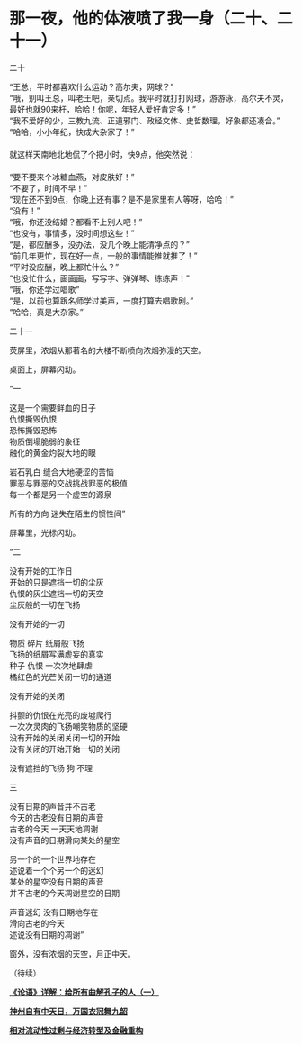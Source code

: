 那一夜，他的体液喷了我一身（二十、二十一）
====

			

二十

“王总，平时都喜欢什么运动？高尔夫，网球？”  
“哦，别叫王总，叫老王吧，亲切点。我平时就打打网球，游游泳，高尔夫不灵，最好也就90来杆，哈哈！你呢，年轻人爱好肯定多！”  
“我不爱好的少，三教九流、正道邪门、政经文体、史哲数理，好象都还凑合。”  
“哈哈，小小年纪，快成大杂家了！”  
　　  
就这样天南地北地侃了个把小时，快9点，他突然说：  
　　  
“要不要来个冰糖血燕，对皮肤好！”  
“不要了，时间不早！”  
“现在还不到9点，你晚上还有事？是不是家里有人等呀，哈哈！”  
“没有！”  
“哦，你还没结婚？都看不上别人吧！”  
“也没有，事情多，没时间想这些！”  
“是，都应酬多，没办法，没几个晚上能清净点的？”  
“前几年更忙，现在好一点，一般的事情能推就推了！”  
“平时没应酬，晚上都忙什么？”  
“也没忙什么，画画画，写写字、弹弹琴、练练声！”  
“哦，你还学过唱歌”  
“是，以前也算跟名师学过美声，一度打算去唱歌剧。”  
“哈哈，真是大杂家。”  
  


二十一

荧屏里，浓烟从那著名的大楼不断喷向浓烟弥漫的天空。

桌面上，屏幕闪动。

“一  
  
这是一个需要鲜血的日子  
仇恨撕毁仇恨  
恐怖撕毁恐怖  
物质倒塌脆弱的象征  
融化的黄金灼裂大地的眼  
  
岩石乳白 缝合大地硬涩的苦恼  
罪恶与罪恶的交战挑战罪恶的极值  
每一个都是另一个虚空的源泉  
  
所有的方向 迷失在陌生的惯性间”

屏幕里，光标闪动。  
  
“二  
  
没有开始的工作日  
开始的只是遮挡一切的尘灰  
仇恨的灰尘遮挡一切的天空  
尘灰般的一切在飞扬  
  
没有开始的一切  
  
物质 碎片 纸屑般飞扬  
飞扬的纸屑写满虚妄的真实  
种子 仇恨 一次次地肆虐  
橘红色的光芒关闭一切的通道  
  
没有开始的关闭  
  
抖颤的仇恨在光亮的废墟爬行  
一次次灵肉的飞扬嘲笑物质的坚硬  
没有开始的关闭关闭一切的开始  
没有关闭的开始开始一切的关闭  
  
没有遮挡的飞扬 狗 不理  
  
三  
  
没有日期的声音并不古老  
今天的古老没有日期的声音  
古老的今天 一天天地凋谢  
没有声音的日期滑向某处的星空  
  
另一个的一个世界地存在  
述说着一个个另一个的迷幻  
某处的星空没有日期的声音  
并不古老的今天凋谢星空的日期  
  
声音迷幻 没有日期地存在  
滑向古老的今天  
述说没有日期的凋谢”

窗外，没有浓烟的天空，月正中天。

（待续）

[**《论语》详解：给所有曲解孔子的人（一）**](http://blog.sina.com.cn/u/486e105c010006n3)

[**神州自有中天日，万国衣冠舞九韶**](http://blog.sina.com.cn/u/486e105c0100099p)

[**相对流动性过剩与经济转型及金融重构**](http://blog.sina.com.cn/u/486e105c010009k1)
